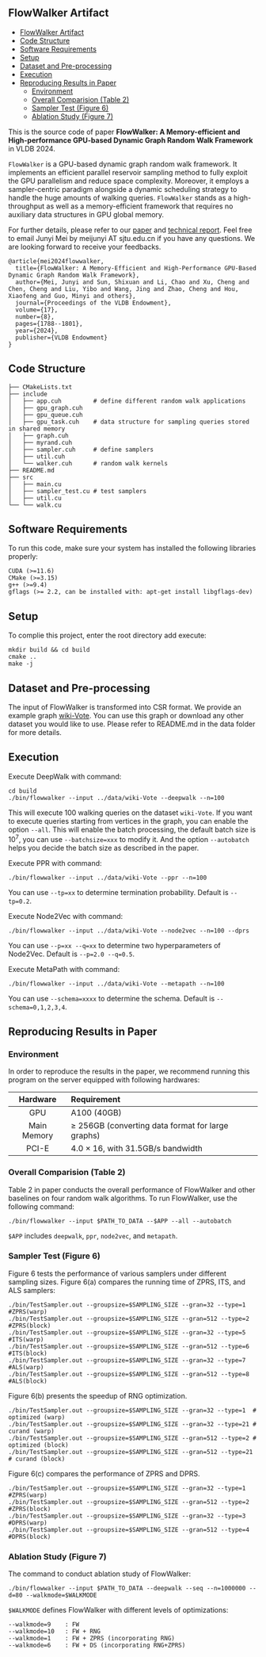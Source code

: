## FlowWalker Artifact


- [FlowWalker Artifact](#flowwalker-artifact)
- [Code Structure](#code-structure)
- [Software Requirements](#software-requirements)
- [Setup](#setup)
- [Dataset and Pre-processing](#dataset-and-pre-processing)
- [Execution](#execution)
- [Reproducing Results in Paper](#reproducing-results-in-paper)
  - [Environment](#environment)
  - [Overall Comparision (Table 2)](#overall-comparision-table-2)
  - [Sampler Test (Figure 6)](#sampler-test-figure-6)
  - [Ablation Study (Figure 7)](#ablation-study-figure-7)


This is the source code of paper **FlowWalker: A Memory-efficient and High-performance GPU-based Dynamic Graph Random Walk Framework** in VLDB 2024. 

`FlowWalker` is a GPU-based dynamic graph random walk framework. It implements an efficient parallel reservoir sampling method to fully exploit the GPU parallelism and reduce space complexity. Moreover, it employs a sampler-centric paradigm alongside a dynamic scheduling strategy to handle the huge amounts of walking queries. `FlowWalker` stands as a high-throughput as well as a memory-efficient framework that requires no auxiliary data structures in GPU global memory. 

For further details, please refer to our [paper](https://www.vldb.org/pvldb/vol17/p1788-mei.pdf) and [technical report](https://arxiv.org/abs/2404.08364). 
Feel free to email Junyi Mei by meijunyi AT sjtu.edu.cn if you have any questions. We are looking forward to receive your feedbacks.

```
@article{mei2024flowwalker,
  title={FlowWalker: A Memory-Efficient and High-Performance GPU-Based Dynamic Graph Random Walk Framework},
  author={Mei, Junyi and Sun, Shixuan and Li, Chao and Xu, Cheng and Chen, Cheng and Liu, Yibo and Wang, Jing and Zhao, Cheng and Hou, Xiaofeng and Guo, Minyi and others},
  journal={Proceedings of the VLDB Endowment},
  volume={17},
  number={8},
  pages={1788--1801},
  year={2024},
  publisher={VLDB Endowment}
}
```

## Code Structure

```
├── CMakeLists.txt
├── include
│   ├── app.cuh         # define different random walk applications
│   ├── gpu_graph.cuh
│   ├── gpu_queue.cuh
│   ├── gpu_task.cuh    # data structure for sampling queries stored in shared memory
│   ├── graph.cuh
│   ├── myrand.cuh
│   ├── sampler.cuh     # define samplers
│   ├── util.cuh
│   └── walker.cuh      # random walk kernels
├── README.md
├── src
│   ├── main.cu
│   ├── sampler_test.cu # test samplers
│   ├── util.cu
└── └── walk.cu
```

## Software Requirements
To run this code, make sure your system has installed the following libraries properly:

```
CUDA (>=11.6)
CMake (>=3.15)
g++ (>=9.4)
gflags (>= 2.2, can be installed with: apt-get install libgflags-dev)
```

## Setup

To complie this project, enter the root directory add execute:
```
mkdir build && cd build
cmake ..
make -j
```

## Dataset and Pre-processing
The input of FlowWalker is transformed into CSR format. We provide an example graph [wiki-Vote](http://snap.stanford.edu/data/wiki-Vote.html). You can use this graph or download any other dataset you would like to use. Please refer to README.md in the data folder for more details.

## Execution 
Execute DeepWalk with command:
```
cd build
./bin/flowwalker --input ../data/wiki-Vote --deepwalk --n=100
```
This will execute 100 walking queries on the dataset `wiki-Vote`. If you want to execute queries starting from vertices in the graph, you can enable the option `--all`. This will enable the batch processing, the default batch size is $10^7$, you can use `--batchsize=xxx` to modify it. And the option `--autobatch` helps you decide the batch size as described in the paper.

Execute PPR with command:
```
./bin/flowwalker --input ../data/wiki-Vote --ppr --n=100 
```
You can use `--tp=xx` to determine termination probability. Default is `--tp=0.2`.

Execute Node2Vec with command:
```
./bin/flowwalker --input ../data/wiki-Vote --node2vec --n=100 --dprs
```
You can use `--p=xx --q=xx` to determine two hyperparameters of Node2Vec. Default is `--p=2.0 --q=0.5`.

Execute MetaPath with command:
```
./bin/flowwalker --input ../data/wiki-Vote --metapath --n=100
```
You can use `--schema=xxxx` to determine the schema. Default is `--schema=0,1,2,3,4`.

## Reproducing Results in Paper

### Environment
In order to reproduce the results in the paper, we recommend running this program on the server equipped with following hardwares:

| Hardware | Requirement | 
| :-----:| :---- | 
| GPU | A100 (40GB) | 
| Main Memory | $\geq$ 256GB (converting data format for large graphs) | 
| PCI-E | 4.0 × 16, with 31.5GB/s bandwidth |

### Overall Comparision (Table 2)
Table 2 in paper conducts the overall performance of FlowWalker and other baselines on four random walk algorithms. To run FlowWalker, use the following command:
```
./bin/flowwalker --input $PATH_TO_DATA --$APP --all --autobatch
```
`$APP` includes `deepwalk`, `ppr`, `node2vec`, and `metapath`.

### Sampler Test (Figure 6)
Figure 6 tests the performance of various samplers under different sampling sizes. Figure 6(a) compares the running time of ZPRS, ITS, and ALS samplers:
```
./bin/TestSampler.out --groupsize=$SAMPLING_SIZE --gran=32 --type=1  #ZPRS(warp)
./bin/TestSampler.out --groupsize=$SAMPLING_SIZE --gran=512 --type=2 #ZPRS(block)
./bin/TestSampler.out --groupsize=$SAMPLING_SIZE --gran=32 --type=5  #ITS(warp)
./bin/TestSampler.out --groupsize=$SAMPLING_SIZE --gran=512 --type=6 #ITS(block)
./bin/TestSampler.out --groupsize=$SAMPLING_SIZE --gran=32 --type=7  #ALS(warp)
./bin/TestSampler.out --groupsize=$SAMPLING_SIZE --gran=512 --type=8 #ALS(block)
```

Figure 6(b) presents the speedup of RNG optimization.
```
./bin/TestSampler.out --groupsize=$SAMPLING_SIZE --gran=32 --type=1  # optimized (warp)
./bin/TestSampler.out --groupsize=$SAMPLING_SIZE --gran=32 --type=21 # curand (warp)
./bin/TestSampler.out --groupsize=$SAMPLING_SIZE --gran=512 --type=2 # optimized (block)
./bin/TestSampler.out --groupsize=$SAMPLING_SIZE --gran=512 --type=21 # curand (block)
```

Figure 6(c) compares the performance of ZPRS and DPRS.
```
./bin/TestSampler.out --groupsize=$SAMPLING_SIZE --gran=32 --type=1  #ZPRS(warp)
./bin/TestSampler.out --groupsize=$SAMPLING_SIZE --gran=512 --type=2 #ZPRS(block)
./bin/TestSampler.out --groupsize=$SAMPLING_SIZE --gran=32 --type=3  #DPRS(warp)
./bin/TestSampler.out --groupsize=$SAMPLING_SIZE --gran=512 --type=4 #DPRS(block)
```

### Ablation Study (Figure 7)
The command to conduct ablation study of FlowWalker:
```
./bin/flowwalker --input $PATH_TO_DATA --deepwalk --seq --n=1000000 --d=80 --walkmode=$WALKMODE
```
`$WALKMODE` defines FlowWalker with different levels of optimizations:
```
--walkmode=9    : FW
--walkmode=10   : FW + RNG
--walkmode=1    : FW + ZPRS (incorporating RNG)
--walkmode=6    : FW + DS (incorporating RNG+ZPRS)
```

